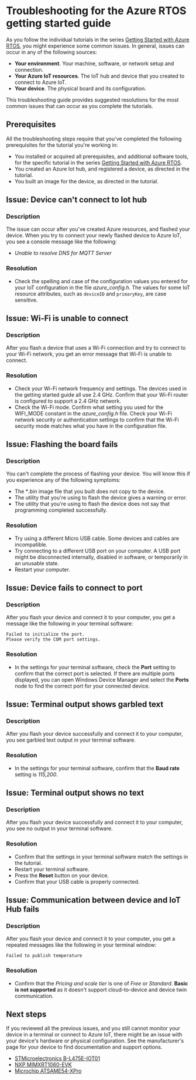 # Troubleshooting for the Azure RTOS getting started guide

As you follow the individual tutorials in the series [Getting Started with Azure RTOS](https://go.microsoft.com/fwlink/p/?linkid=2129824), you might experience some common issues. In general, issues can occur in any of the following sources:

* **Your environment**. Your machine, software, or network setup and connection.
* **Your Azure IoT resources**. The IoT hub and device that you created to connect to Azure IoT.
* **Your device**. The physical board and its configuration.

This troubleshooting guide provides suggested resolutions for the most common issues that can occur as you complete the tutorials.

## Prerequisites

All the troubleshooting steps require that you've completed the following prerequisites for the tutorial you're working in:

* You installed or acquired all prerequisites, and additional software tools, for the specific tutorial in the series [Getting Started with Azure RTOS](https://go.microsoft.com/fwlink/p/?linkid=2129824).
* You created an Azure Iot hub, and registered a device, as directed in the tutorial.
* You built an image for the device, as directed in the tutorial.

## Issue: Device can't connect to Iot hub

### Description

The issue can occur after you've created Azure resources, and flashed your device. When you try to connect your newly flashed device to Azure IoT, you see a console message like the following:

* *Unable to resolve DNS for MQTT Server*

### Resolution

* Check the spelling and case of the configuration values you entered for your IoT configuration in the file *azure_config.h*. The values for some IoT resource attributes, such as `deviceID` and `primaryKey`, are case sensitive.

## Issue:  Wi-Fi is unable to connect

### Description

After you flash a device that uses a Wi-Fi connection and try to connect to your Wi-Fi network, you get an error message that Wi-Fi is unable to connect.

### Resolution

* Check your Wi-Fi network frequency and settings. The devices used in the getting started guide all use 2.4 GHz. Confirm that your Wi-Fi router is configured to support a 2.4 GHz network.
* Check the Wi-Fi mode. Confirm what setting you used for the WIFI_MODE constant in the *azure_config.h* file. Check your Wi-Fi network security or authentication settings to confirm that the Wi-Fi security mode matches what you have in the configuration file.

## Issue: Flashing the board fails

### Description

You can't complete the process of flashing your device. You will know this if you experience any of the following symptoms:

* The **.bin* image file that you built does not copy to the device.
* The utility that you're using to flash the device gives a warning or error.
* The utility that you're using to flash the device does not say that programming completed successfully.

### Resolution

* Try using a different Micro USB cable. Some devices and cables are incompatible.
* Try connecting to a different USB port on your computer. A USB port might be disconnected internally, disabled in software, or temporarily in an unusable state.
* Restart your computer.

## Issue: Device fails to connect to port

### Description

After you flash your device and connect it to your computer, you get a message like the following in your terminal software:

```
Failed to initialize the port.
Please verify the COM port settings.
```

### Resolution

* In the settings for your terminal software, check the **Port** setting to confirm that the correct port is selected. If there are multiple ports displayed, you can open Windows Device Manager and select the **Ports** node to find the correct port for your connected device.

## Issue: Terminal output shows garbled text

### Description

After you flash your device successfully and connect it to your computer, you see garbled text output in your terminal software.

### Resolution

* In the settings for your terminal software, confirm that the **Baud rate** setting is *115,200*.

## Issue: Terminal output shows no text

### Description

After you flash your device successfully and connect it to your computer, you see no output in your terminal software.

### Resolution

* Confirm that the settings in your terminal software match the settings in the tutorial.
* Restart your terminal software.
* Press the **Reset** button on your device.
* Confirm that your USB cable is properly connected.

## Issue: Communication between device and IoT Hub fails

### Description

After you flash your device and connect it to your computer, you get a repeated messages like the following in your terminal window:

```
Failed to publish temperature
```

### Resolution

* Confirm that the *Pricing and scale tier* is one of *Free* or *Standard*. **Basic is not supported** as it doesn't support cloud-to-device and device twin communication.

## Next steps

If you reviewed all the previous issues, and you still cannot monitor your device in a terminal or connect to Azure IoT, there might be an issue with your device's hardware or physical configuration. See the manufacturer's page for your device to find documentation and support options.

* [STMicroelectronics B-L475E-IOT01](https://www.st.com/content/st_com/en/products/evaluation-tools/product-evaluation-tools/mcu-mpu-eval-tools/stm32-mcu-mpu-eval-tools/stm32-discovery-kits/b-l475e-iot01a.html)
* [NXP MIMXRT1060-EVK](https://www.nxp.com/design/development-boards/i-mx-evaluation-and-development-boards/mimxrt1060-evk-i-mx-rt1060-evaluation-kit:MIMXRT1060-EVK)
* [Microchip ATSAME54-XPro](https://www.microchip.com/developmenttools/productdetails/atsame54-xpro)
